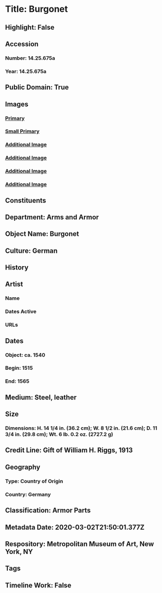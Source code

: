 # Title: Burgonet
## Highlight: False
## Accession
### Number: 14.25.675a
### Year: 14.25.675a
## Public Domain: True
## Images
### [Primary](https://images.metmuseum.org/CRDImages/aa/original/14.25.675a_007may2015.jpg)
### [Small Primary](https://images.metmuseum.org/CRDImages/aa/web-large/14.25.675a_007may2015.jpg)
### [Additional Image](https://images.metmuseum.org/CRDImages/aa/original/14.25.675a_002may2015.jpg)
### [Additional Image](https://images.metmuseum.org/CRDImages/aa/original/14.25.675a_003may2015.jpg)
### [Additional Image](https://images.metmuseum.org/CRDImages/aa/original/14.25.675a_004may2015.jpg)
### [Additional Image](https://images.metmuseum.org/CRDImages/aa/original/14.25.675a_006may2015.jpg)
## Constituents
## Department: Arms and Armor
## Object Name: Burgonet
## Culture: German
## History
## Artist
### Name
### Dates Active
### URLs
## Dates
### Object: ca. 1540
### Begin: 1515
### End: 1565
## Medium: Steel, leather
## Size
### Dimensions: H. 14 1/4 in. (36.2 cm); W. 8 1/2 in. (21.6 cm); D. 11 3/4 in. (29.8 cm); Wt. 6 lb. 0.2 oz. (2727.2 g)
## Credit Line: Gift of William H. Riggs, 1913
## Geography
### Type: Country of Origin
### Country: Germany
## Classification: Armor Parts
## Metadata Date: 2020-03-02T21:50:01.377Z
## Respository: Metropolitan Museum of Art, New York, NY
## Tags
## Timeline Work: False